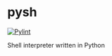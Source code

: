 # pysh
[![Pylint](https://github.com/llrocha/pysh/actions/workflows/pylint.yml/badge.svg)](https://github.com/llrocha/pysh/actions/workflows/pylint.yml)

Shell interpreter written in Python
